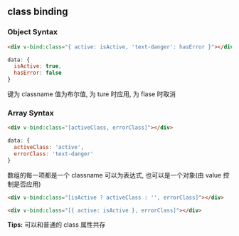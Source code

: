## class binding

### Object Syntax

```html
<div v-bind:class="{ active: isActive, 'text-danger': hasError }"></div>
```

```javascript
data: {
  isActive: true,
  hasError: false
}
```

键为 classname 值为布尔值, 为 ture 时应用, 为 flase 时取消

### Array Syntax

```html
<div v-bind:class="[activeClass, errorClass]"></div>
```

```javascript
data: {
  activeClass: 'active',
  errorClass: 'text-danger'
}
```

数组的每一项都是一个 classname 可以为表达式, 也可以是一个对象(由 value 控制是否应用)

```html
<div v-bind:class="[isActive ? activeClass : '', errorClass]"></div>

<div v-bind:class="[{ active: isActive }, errorClass]"></div>
```

**Tips:** 可以和普通的 class 属性共存